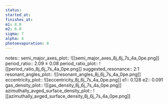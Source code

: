 ```yaml
---
status:
started_at:
finishes_at:
m1: 8.0
m2: 6.0
sigma: 7
alpha: 4
photoevaporation: 0
---
```


notes::
semi_major_axes_plot:: ![[semi_major_axes_8j_6j_7s_4a_0pe.png]]
period_ratio:: 2.09 ± 0.08
period_ratio_plot:: ![[period_ratio_8j_6j_7s_4a_0pe.png]]
suggested_resonance:: 2:1
resonant_angles_plot:: ![[resonant_angles_8j_6j_7s_4a_0pe.png]]
eccentricity_plot:: ![[eccentricity_8j_6j_7s_4a_0pe.png]]
e1:: 0.128
e2:: 0.091
gas_density_plot:: ![[gas_density_8j_6j_7s_4a_0pe.png]]
azimuthally_avged_surface_density_plot:: ![[azimuthally_avged_surface_density_8j_6j_7s_4a_0pe.png]]
